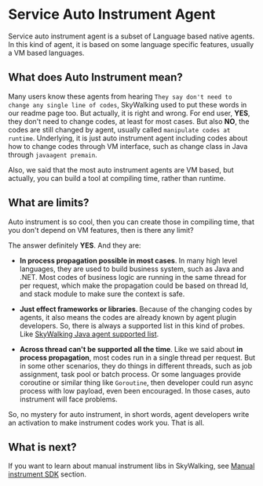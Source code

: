 # Service Auto Instrument Agent
Service auto instrument agent is a subset of Language based native agents. In this kind of agent, it is based on
some language specific features, usually a VM based languages. 

## What does Auto Instrument mean?
Many users know these agents from hearing
`They say don't need to change any single line of codes`, SkyWalking used to put these words in our readme page too.
But actually, it is right and wrong. For end user, **YES**, they don't need to change codes, at least for most cases.
But also **NO**, the codes are still changed by agent, usually called `manipulate codes at runtime`. Underlying, it is just
auto instrument agent including codes about how to change codes through VM interface, such as change class in Java through 
`javaagent premain`.

Also, we said that the most auto instrument agents are VM based, but actually, you can build a tool at compiling time, rather than 
runtime.

## What are limits?
Auto instrument is so cool, then you can create those in compiling time, that you don't depend on VM features, then is there
any limit?

The answer definitely **YES**. And they are:
- **In process propagation possible in most cases**. In many high level languages, they are used to build business system, 
such as Java and .NET. Most codes of business logic are running in the same thread for per request, which make the propagation 
could be based on thread Id, and stack module to make sure the context is safe.

- **Just effect frameworks or libraries**. Because of the changing codes by agents, it also means the codes are already known 
by agent plugin developers. So, there is always a supported list in this kind of probes.
Like [SkyWalking Java agent supported list](../setup/service-agent/java-agent/Supported-list.md).

- **Across thread can't be supported all the time**. Like we said about **in process propagation**, most codes
run in a single thread per request. But in some other scenarios, they do things in different threads, such as 
job assignment, task pool or batch process. Or some languages provide coroutine or similar thing like `Goroutine`, then 
developer could run async process with low payload, even been encouraged. In those cases, auto instrument will face problems. 

So, no mystery for auto instrument, in short words, agent developers write an activation to make 
instrument codes work you. That is all. 

## What is next?
If you want to learn about manual instrument libs in SkyWalking, see [Manual instrument SDK](manual-sdk.md) section.

